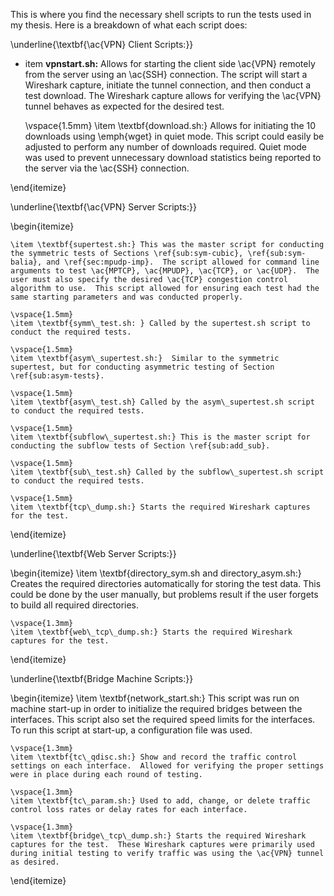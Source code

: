 This is where you find the necessary shell scripts to run the tests used in my thesis.  Here is a breakdown of what each script does:


\underline{\textbf{\ac{VPN} Client Scripts:}}

* item **vpnstart.sh:** Allows for starting the client side \ac{VPN} remotely from the server using an \ac{SSH} connection.  The script will start a Wireshark capture, initiate the tunnel connection, and then conduct a test download.  The Wireshark capture allows for verifying the \ac{VPN} tunnel behaves as expected for the desired test.
    
    \vspace{1.5mm}
    \item \textbf{download.sh:} Allows for initiating the 10 downloads using \emph{wget} in quiet mode.  This script could easily be adjusted to perform any number of downloads required.  Quiet mode was used to prevent unnecessary download statistics being reported to the server via the \ac{SSH} connection.
    
\end{itemize}

\underline{\textbf{\ac{VPN} Server Scripts:}}

\begin{itemize}

    \item \textbf{supertest.sh:} This was the master script for conducting the symmetric tests of Sections \ref{sub:sym-cubic}, \ref{sub:sym-balia}, and \ref{sec:mpudp-imp}.  The script allowed for command line arguments to test \ac{MPTCP}, \ac{MPUDP}, \ac{TCP}, or \ac{UDP}.  The user must also specify the desired \ac{TCP} congestion control algorithm to use.  This script allowed for ensuring each test had the same starting parameters and was conducted properly.
    
    \vspace{1.5mm}
    \item \textbf{symm\_test.sh: } Called by the supertest.sh script to conduct the required tests.
    
    \vspace{1.5mm}
    \item \textbf{asym\_supertest.sh:}  Similar to the symmetric supertest, but for conducting asymmetric testing of Section \ref{sub:asym-tests}.
    
    \vspace{1.5mm}
    \item \textbf{asym\_test.sh} Called by the asym\_supertest.sh script to conduct the required tests.
    
    \vspace{1.5mm}
    \item \textbf{subflow\_supertest.sh:} This is the master script for conducting the subflow tests of Section \ref{sub:add_sub}.
    
    \vspace{1.5mm}
    \item \textbf{sub\_test.sh} Called by the subflow\_supertest.sh script to conduct the required tests.
    
    \vspace{1.5mm}
    \item \textbf{tcp\_dump.sh:} Starts the required Wireshark captures for the test.
\end{itemize}


\underline{\textbf{Web Server Scripts:}}

\begin{itemize}
    \item \textbf{directory\_sym.sh and directory\_asym.sh:} Creates the required directories automatically for storing the test data.  This could be done by the user manually, but problems result if the user forgets to build all required directories.
    
    \vspace{1.3mm}
    \item \textbf{web\_tcp\_dump.sh:} Starts the required Wireshark captures for the test.
    
\end{itemize}


\underline{\textbf{Bridge Machine Scripts:}}

\begin{itemize}
    \item \textbf{network\_start.sh:} This script was run on machine start-up in order to initialize the required bridges between the interfaces.  This script also set the required speed limits for the interfaces.  To run this script at start-up, a configuration file was used.
    
    \vspace{1.3mm}
    \item \textbf{tc\_qdisc.sh:} Show and record the traffic control settings on each interface.  Allowed for verifying the proper settings were in place during each round of testing.
    
    \vspace{1.3mm}
    \item \textbf{tc\_param.sh:} Used to add, change, or delete traffic control loss rates or delay rates for each interface.
    
    \vspace{1.3mm}
    \item \textbf{bridge\_tcp\_dump.sh:} Starts the required Wireshark captures for the test.  These Wireshark captures were primarily used during initial testing to verify traffic was using the \ac{VPN} tunnel as desired.
    
\end{itemize}
